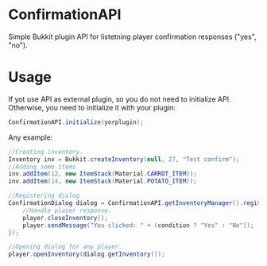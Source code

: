 # ConfirmationAPI

Simple Bukkit plugin API for listetning player confirmation responses ("yes", "no").

Usage
===============================

If yot use API as external plugin, so you do not need to initialize API.
Otherwise, you need to initialize it with your plugin:

```java
ConfirmationAPI.initialize(yorplugin);
```

Any example:
```java
//Creating inventory.
Inventory inv = Bukkit.createInventory(null, 27, "Test confirm");
//Adding some items
inv.addItem(12, new ItemStack(Material.CARROT_ITEM));
inv.addItem(14, new ItemStack(Material.POTATO_ITEM));

//Registering dialog
ConfirmationDialog dialog = ConfirmationAPI.getInventoryManager().registerDialog("Test", inv, 12, 14, (condition, player) -> {
    //Handle player response.
    player.closeInventory();
    player.sendMessage("You clicked: " + (condition ? "Yes" : "No"));
});

//Opening dialog for any player.
player.openInventory(dialog.getInventory());
```
